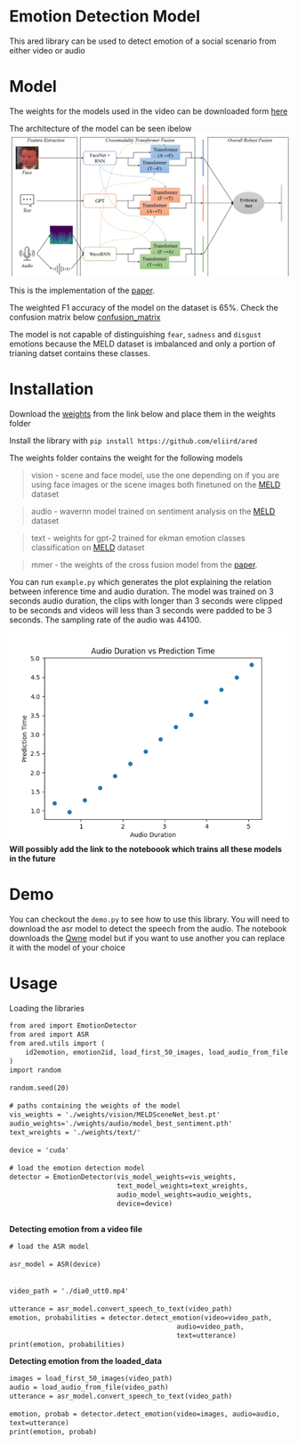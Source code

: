 # Emotion Detection Model

This ared library can be used to detect emotion of a social scenario from either video or audio

# Model
The weights for the models used in the video can be downloaded form [here](https://drive.google.com/drive/folders/190PTe_n33NAxBpr7JslZ-2iNr1Mxx0La?usp=sharing)

The architecture of the model can be seen ibelow ![architecture](images/mdpi_model.png)

This is the implementation of the [paper](https://www.mdpi.com/1424-8220/21/14/4913).

The weighted F1 accuracy of the model on the dataset is 65%. Check the confusion matrix below
[confusion_matrix](images/confusion_matrix.png)

The model is not capable of distinguishing `fear`, `sadness` and `disgust` emotions because the MELD dataset is imbalanced and only a portion of trianing datset contains these classes.

# Installation

Download the [weights](https://drive.google.com/drive/folders/190PTe_n33NAxBpr7JslZ-2iNr1Mxx0La?usp=sharing) from the link below and place them in the weights folder

Install the library with `pip install https://github.com/eliird/ared`

The weights folder contains the weight for the following models

>vision - scene and face model, use the one depending on if you are using face images or the scene images both finetuned on the [MELD](https://affective-meld.github.io/) dataset

>audio - wavernn model trained on sentiment analysis on the [MELD](https://affective-meld.github.io/) dataset

>text - weights for gpt-2 trained for ekman emotion classes classification on [MELD](https://affective-meld.github.io/) dataset

>mmer - the weights of the cross fusion model from the [paper](https://www.mdpi.com/1424-8220/21/14/4913).


You can run `example.py` which generates the plot explaining the relation between inference time and audio duration. The model was trained on 3 seconds audio duration, the clips with longer than 3 seconds were clipped to be seconds and videos will less than 3 seconds were padded to be 3 seconds. The sampling rate of the audio was 44100.

![AudioDuration](AudioDuration_vs_PredictionTime.png)
**Will possibly add the link to the noteboook which trains all these models in the future**

# Demo
You can checkout the `demo.py` to see how to use this library.
You will need to download the asr model to detect the speech from the audio.
The notebook downloads the [Qwne](https://www.modelscope.cn/models/qwen/QWen-Audio/summary) model but if you want to use another you can replace it with the model of your choice


# Usage

Loading the libraries

```
from ared import EmotionDetector
from ared import ASR
from ared.utils import (
    id2emotion, emotion2id, load_first_50_images, load_audio_from_file
)
import random

random.seed(20)

# paths containing the weights of the model
vis_weights = './weights/vision/MELDSceneNet_best.pt'
audio_weights='./weights/audio/model_best_sentiment.pth'
text_wreights = './weights/text/'

device = 'cuda'

# load the emotion detection model
detector = EmotionDetector(vis_model_weights=vis_weights, 
                           text_model_weights=text_wreights, 
                           audio_model_weights=audio_weights,
                           device=device)


```

**Detecting emotion from a video file**

```
# load the ASR model

asr_model = ASR(device)


video_path = './dia0_utt0.mp4'

utterance = asr_model.convert_speech_to_text(video_path)
emotion, probabilities = detector.detect_emotion(video=video_path, 
                                          audio=video_path, 
                                          text=utterance)
print(emotion, probabilities)
```

**Detecting emotion from the loaded_data**
```
images = load_first_50_images(video_path)
audio = load_audio_from_file(video_path)
utterance = asr_model.convert_speech_to_text(video_path)

emotion, probab = detector.detect_emotion(video=images, audio=audio, text=utterance)
print(emotion, probab)

```



